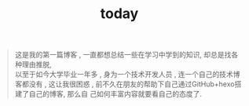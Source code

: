 ﻿---
title: today
---


>   这是我的第一篇博客 , 一直都想总结一些在学习中学到的知识, 却总是找各种理由推脱,     
以至于如今大学毕业一年多 , 身为一个技术开发人员 , 连一个自己的技术博客都没有 , 
这让我很困惑 , 前不久在朋友的帮助下自己通过GitHub+hexo搭建了自己的博客, 那么自
己如何丰富内容就要看自己的态度了.
